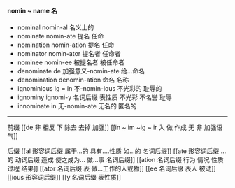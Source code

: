 #### nomin ~ name 名

- nominal   nomin-al 名义上的
- nominate nomin-ate  提名  任命 
- nomination nomin-ation 提名 任命
- nominator nomin-ator 提名者 任命者
- nominee nomin-ee 被提名者 被任命者
- denominate de 加强意义-nomin-ate 给...命名
- denomination denomin-ation  命名 名称
- ignominious ig = in 不-nomin-ious 不光彩的 耻辱的
- ignominy ignomi-y 名词后缀 表性质 不光彩 不名誉 耻辱
- innominate  in 无-nomin-ate 无名的 匿名的

 ---
 前缀
 [[de   非 相反 下 除去 去掉 加强]]
 [[in  ~ im ~ig ~ ir 入 做 作成  无 非 加强语气]]

 后缀
 [[al 形容词后缀   属于...的  具有....性质  如...的   名词后缀]]
 [[ate 形容词后缀  ...的 动词后缀 造成 使之成为... 做...事 名词后缀]]
 [[ation 名词后缀  行为 情况 性质 过程 结果]]
 [[ator 名词后缀 表 做...工作的人或物]]
 [[ee 名词后缀 表人 被动]]
 [[ious 形容词后缀]]
 [[y 名词后缀 表性质]]
